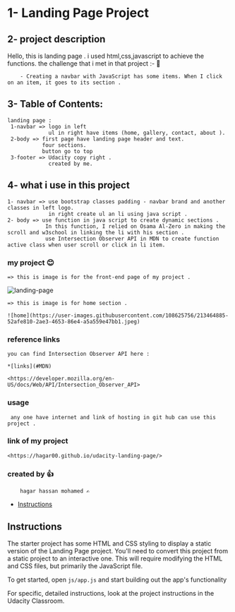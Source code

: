 # 1- Landing Page Project 

## 2- project description

   Hello, this is landing page . i used html,css,javascript to achieve the functions.
   the challenge that i met in that project :- :bookmark_tabs:

        - Creating a navbar with JavaScript has some items. When I click on an item, it goes to its section .

## 3- Table of Contents:

    landing page : 
     1-navbar => logo in left 
                 ul in right have items (home, gallery, contact, about ).
     2-body => first page have landing page header and text.
               four sections.
               button go to top
     3-footer => Udacity copy right .
                 created by me.

## 4- what i use in this project

    1- navbar => use bootstrap classes padding - navbar brand and another classes in left logo.
                 in right create ul an li using java script .
    2- body => use function in java script to create dynamic sections .
                In this function, I relied on Osama Al-Zero in making the scroll and w3school in linking the li with his section .
                use Intersection Observer API in MDN to create function active class when user scroll or click in li item.

### my project 😊

    => this is image is for the front-end page of my project . 

   ![landing-page](https://user-images.githubusercontent.com/108625756/213463936-f6d6fdee-0a6e-45b2-9f17-2564e02a3eff.jpeg)

    => this is image is for home section .
    
    ![home](https://user-images.githubusercontent.com/108625756/213464885-52afe810-2ae3-4653-86e4-a5a559e47bb1.jpeg)

### reference links 

    you can find Intersection Observer API here :

    *[links](#MDN)

    <https://developer.mozilla.org/en-US/docs/Web/API/Intersection_Observer_API> 

### usage 
     
     any one have internet and link of hosting in git hub can use this project .

### link of my project

    <https://hagar00.github.io/udacity-landing-page/>

### created by 👍

        hagar hassan mohamed ✍️


* [Instructions](#instructions)

## Instructions

The starter project has some HTML and CSS styling to display a static version of the Landing Page project. You'll need to convert this project from a static project to an interactive one. This will require modifying the HTML and CSS files, but primarily the JavaScript file.

To get started, open `js/app.js` and start building out the app's functionality

For specific, detailed instructions, look at the project instructions in the Udacity Classroom.
